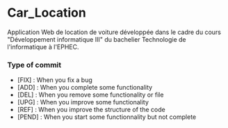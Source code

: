 # Car_Location
Application Web de location de voiture développée dans le cadre du cours "Développement informatique III" du bachelier Technologie de l'informatique à l'EPHEC.

### Type of commit

- [FIX] : When you fix a bug
- [ADD] : When you complete some functionality
- [DEL] : When you remove some functionality or file
- [UPG] : When you improve some functionality
- [REF] : When you improve the structure of the code
- [PEND] : When you start some functionnality but not complete
